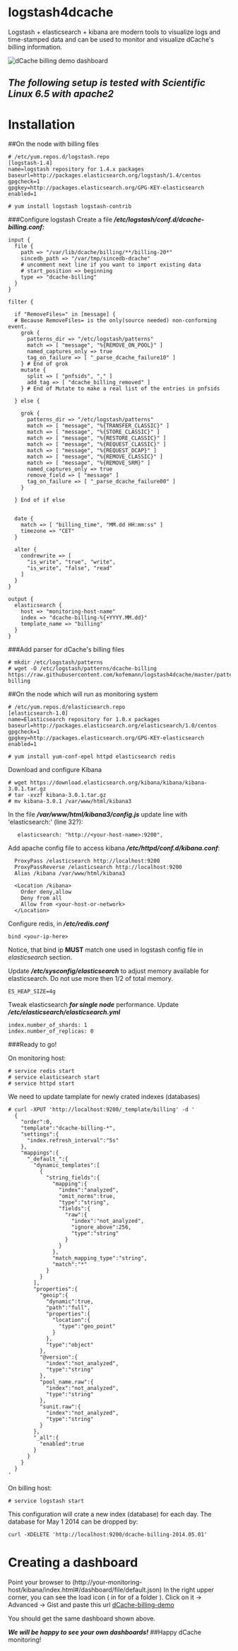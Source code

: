 logstash4dcache
===============

Logstash + elasticsearch + kibana are modern tools to visualize logs and time-stamped data and can be used to monitor and visualize dCache's billing information.

![dCache billing demo dashboard][1]

*The following setup is tested with Scientific Linux 6.5 with apache2*
------------------------------------------------------------------------

Installation
==============

##On the node with billing files
```
# /etc/yum.repos.d/logstash.repo
[logstash-1.4]
name=logstash repository for 1.4.x packages
baseurl=http://packages.elasticsearch.org/logstash/1.4/centos
gpgcheck=1
gpgkey=http://packages.elasticsearch.org/GPG-KEY-elasticsearch
enabled=1
```

```
# yum install logstash logstash-contrib
```
###Configure logstash
Create a file ***/etc/logstash/conf.d/dcache-billing.conf:***
```
input {
  file {
    path => "/var/lib/dcache/billing/**/billing-20*"
    sincedb_path => "/var/tmp/sincedb-dcache"
    # uncomment next line if you want to import existing data
    # start_position => beginning
    type => "dcache-billing"
  }
}

filter {

  if "RemoveFiles=" in [message] {
  # Because RemoveFiles= is the only(source needed) non-conforming event.
    grok {
      patterns_dir => "/etc/logstash/patterns"
      match => [ "message", "%{REMOVE_ON_POOL}" ]
      named_captures_only => true
      tag_on_failure => [ "_parse_dcache_failure10" ]
    } # End of grok
    mutate {
      split => [ "pnfsids", "," ]
      add_tag => [ "dcache_billing_removed" ]
    } # End of Mutate to make a real list of the entries in pnfsids

  } else {

    grok {
      patterns_dir => "/etc/logstash/patterns"
      match => [ "message", "%{TRANSFER_CLASSIC}" ]
      match => [ "message", "%{STORE_CLASSIC}" ]
      match => [ "message", "%{RESTORE_CLASSIC}" ]
      match => [ "message", "%{REQUEST_CLASSIC}" ]
      match => [ "message", "%{REQUEST_DCAP}" ]
      match => [ "message", "%{REMOVE_CLASSIC}" ]
      match => [ "message", "%{REMOVE_SRM}" ]
      named_captures_only => true
      remove_field => [ "message" ]
      tag_on_failure => [ "_parse_dcache_failure00" ]
    }

  } End of if else


  date {
    match => [ "billing_time", "MM.dd HH:mm:ss" ]
    timezone => "CET"
  }

  alter {
    condrewrite => [
      "is_write", "true", "write",
      "is_write", "false", "read"
    ]
  }
}

output {
  elasticsearch {
    host => "monitoring-host-name"
    index => "dcache-billing-%{+YYYY.MM.dd}"
    template_name => "billing"
  }
}
```

###Add parser for dCache's billing files
```
# mkdir /etc/logstash/patterns
# wget -O /etc/logstash/patterns/dcache-billing  https://raw.githubusercontent.com/kofemann/logstash4dcache/master/patterns/dcache-billing
```
##On the node which will run as monitoring system
```
# /etc/yum.repos.d/elasticsearch.repo
[elasticsearch-1.0]
name=Elasticsearch repository for 1.0.x packages
baseurl=http://packages.elasticsearch.org/elasticsearch/1.0/centos
gpgcheck=1
gpgkey=http://packages.elasticsearch.org/GPG-KEY-elasticsearch
enabled=1
```

```
# yum install yum-conf-epel httpd elasticsearch redis
```

Download and configure Kibana
```
# wget https://download.elasticsearch.org/kibana/kibana/kibana-3.0.1.tar.gz
# tar -xvzf kibana-3.0.1.tar.gz
# mv kibana-3.0.1 /var/www/html/kibana3
```

In the file ***/var/www/html/kibana3/config.js*** update line with 'elasticsearch:' (line 32?):
```
   elasticsearch: "http://<your-host-name>:9200",
```

Add apache config file to access kibana ***/etc/httpd/conf.d/kibana.conf***:
```
  ProxyPass /elasticsearch http://localhost:9200
  ProxyPassReverse /elasticsearch http://localhost:9200
  Alias /kibana /var/www/html/kibana3

  <Location /kibana>
    Order deny,allow
    Deny from all
    Allow from <your-host-or-network>
  </Location>
```

Configure redis, in ***/etc/redis.conf***
```
bind <your-ip-here>
```
Notice, that bind ip **MUST** match one used in logstash config file in *elasticsearch* section.

Update ***/etc/sysconfig/elasticsearch*** to adjust memory available for elasticsearch. Do not use more then 1/2 of total memory.
```
ES_HEAP_SIZE=4g
```


Tweak elasticsearch ***for single node*** performance. Update ***/etc/elasticsearch/elasticsearch.yml***

```
index.number_of_shards: 1
index.number_of_replicas: 0
```
###Ready to go!

On monitoring host:
```
# service redis start
# service elasticsearch start
# service httpd start
```

We need to update tamplate for newly crated indexes (databases)
```
# curl -XPUT 'http://localhost:9200/_template/billing' -d '
  {
    "order":0,
    "template":"dcache-billing-*",
    "settings":{
      "index.refresh_interval":"5s"
    },
    "mappings":{
      "_default_":{
        "dynamic_templates":[
          {
            "string_fields":{
              "mapping":{
                "index":"analyzed",
                "omit_norms":true,
                "type":"string",
                "fields":{
                  "raw":{
                    "index":"not_analyzed",
                    "ignore_above":256,
                    "type":"string"
                  }
                }
              },
              "match_mapping_type":"string",
              "match":"*"
            }
          }
        ],
        "properties":{
          "geoip":{
            "dynamic":true,
            "path":"full",
            "properties":{
              "location":{
                "type":"geo_point"
              }
            },
            "type":"object"
          },
          "@version":{
            "index":"not_analyzed",
            "type":"string"
          },
          "pool_name.raw":{
            "index":"not_analyzed",
            "type":"string"
          },
          "sunit.raw":{
            "index":"not_analyzed",
            "type":"string"
          }
        },
        "_all":{
          "enabled":true
        }
      }
    }
  }
'
```

On billing host:
```
# service logstash start
```

This configuration will crate a new index (database) for each day. The database for May 1 2014 can be dropped by:
```
curl -XDELETE 'http://localhost:9200/dcache-billing-2014.05.01'
```

Creating a dashboard
====================

Point your browser to (http://your-monitoring-host/kibana/index.html#/dashboard/file/default.json)
In the right upper corner, you can see the load icon ( in for of a folder ). Click on it -> Advanced -> Gist and paste this url [dCache-billing-demo](https://gist.github.com/kofemann/d9d0a9c489ccd3f79563)

You should get the same dashboard shown above.

***We will be happy to see your own dashboards!***
##Happy dCache monitoring!

  [1]: https://raw.githubusercontent.com/kofemann/logstash4dcache/master/demo/dCache-billing-demo.png
